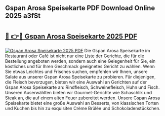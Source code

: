 ## Gspan Arosa Speisekarte PDF Download Online 2025 a3fSt

# <h2><a href="http://gccevo.nevu.top/?p=Gspan+Arosa+Speisekarte">🔗 👉🔴 Gspan Arosa Speisekarte 2025 PDF</a></h2>

[![Gspan Arosa Speisekarte 2025 PDF](https://i.imgur.com/dBaPXMq.png)](http://gccevo.nevu.top/?p=Gspan+Arosa+Speisekarte)
Die Gspan Arosa Speisekarte im Restaurant oder Café ist nicht nur eine Liste der Gerichte, die für die Bestellung angeboten werden, sondern auch eine Gelegenheit für Sie, ein köstliches und für Ihren Geschmack geeignetes Gericht zu wählen. Wenn Sie etwas Leichtes und Frisches suchen, empfehlen wir Ihnen, unsere Salate aus unserer Gspan Arosa Speisekarte zu probieren. Für diejenigen, die Fleisch bevorzugen, bieten wir eine Auswahl an Gerichten auf der Gspan Arosa Speisekarte an: Rindfleisch, Schweinefleisch, Huhn und Fisch. Unseren Auserwählten bieten wir Gourmet-Gerichte wie Schaschlik und Steak an, die auf einem alten Feuer zubereitet werden. Unsere Gspan Arosa Speisekarte bietet eine große Auswahl an Desserts, von klassischen Torten und Kuchen bis hin zu exquisiten Crème Brûlée und Schokoladenstückchen.
